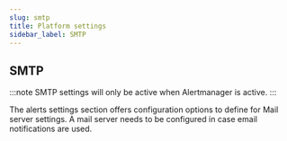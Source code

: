 ```yaml
---
slug: smtp
title: Platform settings
sidebar_label: SMTP
---
```


## SMTP

:::note
SMTP settings will only be active when Alertmanager is active.
:::

The alerts settings section offers configuration options to define for Mail server settings. A mail server needs to be configured in case email notifications are used.
